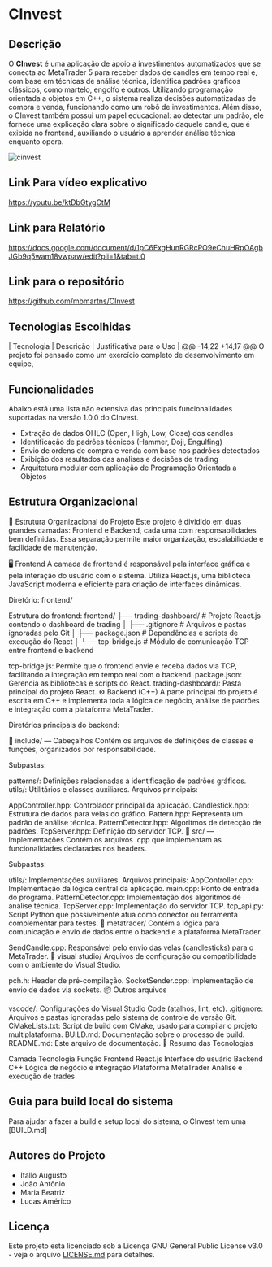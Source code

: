 # CInvest

## Descrição
O **CInvest** é uma aplicação de apoio a investimentos automatizados que se conecta ao MetaTrader 5 para receber dados de candles em tempo real e, com base em técnicas de análise técnica, identifica padrões gráficos clássicos, como martelo, engolfo e outros. Utilizando programação orientada a objetos em C++, o sistema realiza decisões automatizadas de compra e venda, funcionando como um robô de investimentos. Além disso, o CInvest também possui um papel educacional: ao detectar um padrão, ele fornece uma explicação clara sobre o significado daquele candle, que é exibida no frontend, auxiliando o usuário a aprender análise técnica enquanto opera.

![cinvest](https://github.com/user-attachments/assets/68b567d6-8586-42d6-b2d4-e3f5a99fc32b)
## Link Para vídeo explicativo
https://youtu.be/ktDbGtygCtM

## Link para Relatório
https://docs.google.com/document/d/1pC6FxgHunRGRcPO9eChuHRpOAgbJGb9q5wam18vwpaw/edit?pli=1&tab=t.0

## Link para o repositório
https://github.com/mbmartns/CInvest

## Tecnologias Escolhidas
| Tecnologia | Descrição | Justificativa para o Uso |
@@ -14,22 +14,17 @@ O projeto foi pensado como um exercício completo de desenvolvimento em equipe,
## Funcionalidades
Abaixo está uma lista não extensiva das principais funcionalidades suportadas na versão 1.0.0 do CInvest.

- Extração de dados OHLC (Open, High, Low, Close) dos candles
- Identificação de padrões técnicos (Hammer, Doji, Engulfing)
- Envio de ordens de compra e venda com base nos padrões detectados
- Exibição dos resultados das análises e decisões de trading
- Arquitetura modular com aplicação de Programação Orientada a Objetos

## Estrutura Organizacional

📁 Estrutura Organizacional do Projeto Este projeto é dividido em duas grandes camadas: Frontend e Backend, cada uma com responsabilidades bem definidas. Essa separação permite maior organização, escalabilidade e facilidade de manutenção.

🖥️ Frontend
A camada de frontend é responsável pela interface gráfica e pela interação do usuário com o sistema. Utiliza React.js, uma biblioteca JavaScript moderna e eficiente para criação de interfaces dinâmicas.

Diretório: frontend/

Estrutura do frontend: frontend/ ├── trading-dashboard/ # Projeto React.js contendo o dashboard de trading │ ├── .gitignore # Arquivos e pastas ignoradas pelo Git │ ├── package.json # Dependências e scripts de execução do React │ └── tcp-bridge.js # Módulo de comunicação TCP entre frontend e backend

tcp-bridge.js: Permite que o frontend envie e receba dados via TCP, facilitando a integração em tempo real com o backend.
package.json: Gerencia as bibliotecas e scripts do React.
trading-dashboard/: Pasta principal do projeto React.
⚙️ Backend (C++) A parte principal do projeto é escrita em C++ e implementa toda a lógica de negócio, análise de padrões e integração com a plataforma MetaTrader.

Diretórios principais do backend:

📁 include/ — Cabeçalhos Contém os arquivos de definições de classes e funções, organizados por responsabilidade.

Subpastas:

patterns/: Definições relacionadas à identificação de padrões gráficos.
utils/: Utilitários e classes auxiliares.
Arquivos principais:

AppController.hpp: Controlador principal da aplicação.
Candlestick.hpp: Estrutura de dados para velas do gráfico.
Pattern.hpp: Representa um padrão de análise técnica.
PatternDetector.hpp: Algoritmos de detecção de padrões.
TcpServer.hpp: Definição do servidor TCP.
📁 src/ — Implementações Contém os arquivos .cpp que implementam as funcionalidades declaradas nos headers.

Subpastas:

utils/: Implementações auxiliares.
Arquivos principais:
AppController.cpp: Implementação da lógica central da aplicação.
main.cpp: Ponto de entrada do programa.
PatternDetector.cpp: Implementação dos algoritmos de análise técnica.
TcpServer.cpp: Implementação do servidor TCP.
tcp_api.py: Script Python que possivelmente atua como conector ou ferramenta complementar para testes.
📁 metatrader/ Contém a lógica para comunicação e envio de dados entre o backend e a plataforma MetaTrader.

SendCandle.cpp: Responsável pelo envio das velas (candlesticks) para o MetaTrader.
📁 visual studio/ Arquivos de configuração ou compatibilidade com o ambiente do Visual Studio.

pch.h: Header de pré-compilação.
SocketSender.cpp: Implementação de envio de dados via sockets.
📦 Outros arquivos

vscode/: Configurações do Visual Studio Code (atalhos, lint, etc).
.gitignore: Arquivos e pastas ignoradas pelo sistema de controle de versão Git.
CMakeLists.txt: Script de build com CMake, usado para compilar o projeto multiplataforma.
BUILD.md: Documentação sobre o processo de build.
README.md: Este arquivo de documentação.
📌 Resumo das Tecnologias

Camada	Tecnologia	Função
Frontend	React.js	Interface do usuário
Backend	C++	Lógica de negócio e integração
Plataforma	MetaTrader	Análise e execução de trades

## Guia para build local do sistema
Para ajudar a fazer a build e setup local do sistema, o CInvest tem uma [BUILD.md]

## Autores do Projeto
- Itallo Augusto
- João Antônio
- Maria Beatriz
- Lucas Américo

## Licença

Este projeto está licenciado sob a Licença GNU General Public License v3.0 - veja o arquivo [LICENSE.md](LICENSE) para detalhes.
